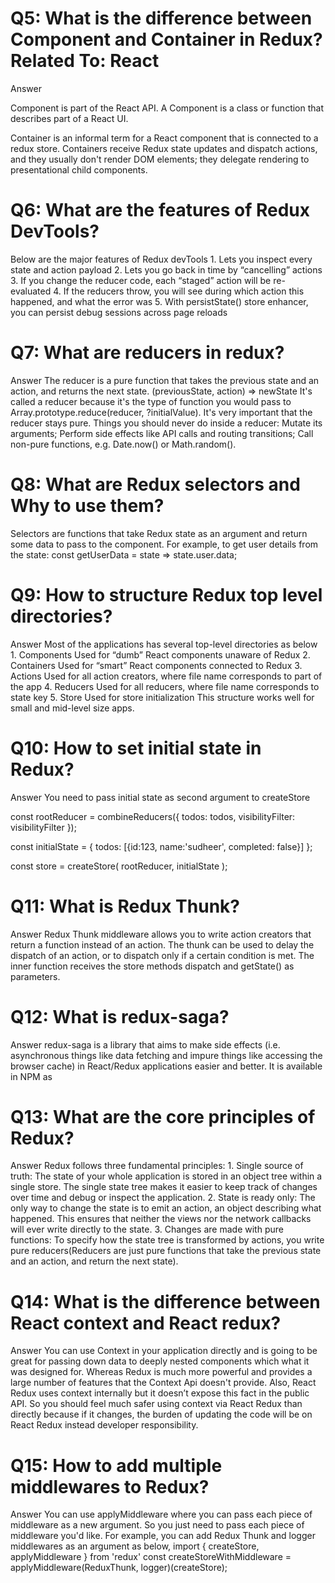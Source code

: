 # Q5: What is the difference between Component and Container in Redux?  Related To: React
Answer

Component is part of the React API. A Component is a class or function that describes part of a React UI.

Container is an informal term for a React component that is connected to a redux store. Containers receive Redux state updates and dispatch actions, and they usually don't render DOM elements; they delegate rendering to presentational child components.
# Q6: What are the features of Redux DevTools?  
Below are the major features of Redux devTools 1. Lets you inspect every state and action payload 2. Lets you go back in time by “cancelling” actions 3. If you change the reducer code, each “staged” action will be re-evaluated 4. If the reducers throw, you will see during which action this happened, and what the error was 5. With persistState() store enhancer, you can persist debug sessions across page reloads
# Q7: What are reducers in redux?  
Answer
The reducer is a pure function that takes the previous state and an action, and returns the next state.
(previousState, action) => newState
It's called a reducer because it's the type of function you would pass to Array.prototype.reduce(reducer, ?initialValue). It's very important that the reducer stays pure. Things you should never do inside a reducer:
Mutate its arguments;
Perform side effects like API calls and routing transitions;
Call non-pure functions, e.g. Date.now() or Math.random().
# Q8: What are Redux selectors and Why to use them?  
Selectors are functions that take Redux state as an argument and return some data to pass to the component. For example, to get user details from the state:
const getUserData = state => state.user.data;
# Q9: How to structure Redux top level directories?  
Answer
Most of the applications has several top-level directories as below 1. Components Used for “dumb” React components unaware of Redux 2. Containers Used for “smart” React components connected to Redux 3. Actions Used for all action creators, where file name corresponds to part of the app 4. Reducers Used for all reducers, where file name corresponds to state key 5. Store Used for store initialization This structure works well for small and mid-level size apps.
# Q10: How to set initial state in Redux?  
Answer
You need to pass initial state as second argument to createStore

const rootReducer = combineReducers({
  todos: todos,
  visibilityFilter: visibilityFilter
});

const initialState = {
  todos: [{id:123, name:'sudheer', completed: false}]
};

const store = createStore(
  rootReducer,
  initialState
);
# Q11: What is Redux Thunk?  
Answer
Redux Thunk middleware allows you to write action creators that return a function instead of an action. The thunk can be used to delay the dispatch of an action, or to dispatch only if a certain condition is met. The inner function receives the store methods dispatch and getState() as parameters.
# Q12: What is redux-saga?  
Answer
redux-saga is a library that aims to make side effects (i.e. asynchronous things like data fetching and impure things like accessing the browser cache) in React/Redux applications easier and better. It is available in NPM as
# Q13: What are the core principles of Redux?  
Answer
Redux follows three fundamental principles: 1. Single source of truth: The state of your whole application is stored in an object tree within a single store. The single state tree makes it easier to keep track of changes over time and debug or inspect the application. 2. State is ready only: The only way to change the state is to emit an action, an object describing what happened. This ensures that neither the views nor the network callbacks will ever write directly to the state. 3. Changes are made with pure functions: To specify how the state tree is transformed by actions, you write pure reducers(Reducers are just pure functions that take the previous state and an action, and return the next state).
# Q14: What is the difference between React context and React redux?  
Answer
You can use Context in your application directly and is going to be great for passing down data to deeply nested components which what it was designed for. Whereas Redux is much more powerful and provides a large number of features that the Context Api doesn't provide.
Also, React Redux uses context internally but it doesn’t expose this fact in the public API. So you should feel much safer using context via React Redux than directly because if it changes, the burden of updating the code will be on React Redux instead developer responsibility.
# Q15: How to add multiple middlewares to Redux?  
Answer
You can use applyMiddleware where you can pass each piece of middleware as a new argument. So you just need to pass each piece of middleware you'd like. For example, you can add Redux Thunk and logger middlewares as an argument as below,
import { createStore, applyMiddleware } from 'redux'
const createStoreWithMiddleware = applyMiddleware(ReduxThunk, logger)(createStore);
# 

# 

# 

# 

# 

# 

# 

# 

# 

# 

# 
# 

# 

# 

# 

# 

# 

# 

# 

# 

# 

# 